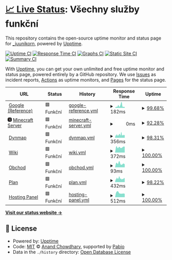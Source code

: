 # [📈 Live Status](https://_juunikorn.github.io/status): <!--live status--> **Všechny služby funkční**

This repository contains the open-source uptime monitor and status page for [\_juunikorn](https://_juunikorn.github.io/status), powered by [Upptime](https://github.com/upptime/upptime).

[![Uptime CI](https://github.com/_juunikorn/status/workflows/Uptime%20CI/badge.svg)](https://github.com/_juunikorn/status/actions?query=workflow%3A%22Uptime+CI%22)
[![Response Time CI](https://github.com/_juunikorn/status/workflows/Response%20Time%20CI/badge.svg)](https://github.com/_juunikorn/status/actions?query=workflow%3A%22Response+Time+CI%22)
[![Graphs CI](https://github.com/_juunikorn/status/workflows/Graphs%20CI/badge.svg)](https://github.com/_juunikorn/status/actions?query=workflow%3A%22Graphs+CI%22)
[![Static Site CI](https://github.com/_juunikorn/status/workflows/Static%20Site%20CI/badge.svg)](https://github.com/_juunikorn/status/actions?query=workflow%3A%22Static+Site+CI%22)
[![Summary CI](https://github.com/_juunikorn/status/workflows/Summary%20CI/badge.svg)](https://github.com/_juunikorn/status/actions?query=workflow%3A%22Summary+CI%22)

With [Upptime](https://upptime.js.org), you can get your own unlimited and free uptime monitor and status page, powered entirely by a GitHub repository. We use [Issues](https://github.com/_juunikorn/status/issues) as incident reports, [Actions](https://github.com/_juunikorn/status/actions) as uptime monitors, and [Pages](https://_juunikorn.github.io/status) for the status page.

<!--start: status pages-->
<!-- This summary is generated by Upptime (https://github.com/upptime/upptime) -->
<!-- Do not edit this manually, your changes will be overwritten -->
<!-- prettier-ignore -->
| URL | Status | History | Response Time | Uptime |
| --- | ------ | ------- | ------------- | ------ |
| <img alt="" src="https://icons.duckduckgo.com/ip3/www.google.com.ico" height="13"> [Google (Reference)](https://www.google.com) | 🟩 Funkční | [google-reference.yml](https://github.com/oskarbukovsky/status/commits/HEAD/history/google-reference.yml) | <details><summary><img alt="Response time graph" src="./graphs/google-reference/response-time-week.png" height="20"> 182ms</summary><br><a href="https://oskarbukovsky.github.io/status/history/google-reference"><img alt="Response time 107" src="https://img.shields.io/endpoint?url=https%3A%2F%2Fraw.githubusercontent.com%2Foskarbukovsky%2Fstatus%2FHEAD%2Fapi%2Fgoogle-reference%2Fresponse-time.json"></a><br><a href="https://oskarbukovsky.github.io/status/history/google-reference"><img alt="24-hour response time 85" src="https://img.shields.io/endpoint?url=https%3A%2F%2Fraw.githubusercontent.com%2Foskarbukovsky%2Fstatus%2FHEAD%2Fapi%2Fgoogle-reference%2Fresponse-time-day.json"></a><br><a href="https://oskarbukovsky.github.io/status/history/google-reference"><img alt="7-day response time 182" src="https://img.shields.io/endpoint?url=https%3A%2F%2Fraw.githubusercontent.com%2Foskarbukovsky%2Fstatus%2FHEAD%2Fapi%2Fgoogle-reference%2Fresponse-time-week.json"></a><br><a href="https://oskarbukovsky.github.io/status/history/google-reference"><img alt="30-day response time 123" src="https://img.shields.io/endpoint?url=https%3A%2F%2Fraw.githubusercontent.com%2Foskarbukovsky%2Fstatus%2FHEAD%2Fapi%2Fgoogle-reference%2Fresponse-time-month.json"></a><br><a href="https://oskarbukovsky.github.io/status/history/google-reference"><img alt="1-year response time 107" src="https://img.shields.io/endpoint?url=https%3A%2F%2Fraw.githubusercontent.com%2Foskarbukovsky%2Fstatus%2FHEAD%2Fapi%2Fgoogle-reference%2Fresponse-time-year.json"></a></details> | <details><summary><a href="https://oskarbukovsky.github.io/status/history/google-reference">99.68%</a></summary><a href="https://oskarbukovsky.github.io/status/history/google-reference"><img alt="All-time uptime 99.98%" src="https://img.shields.io/endpoint?url=https%3A%2F%2Fraw.githubusercontent.com%2Foskarbukovsky%2Fstatus%2FHEAD%2Fapi%2Fgoogle-reference%2Fuptime.json"></a><br><a href="https://oskarbukovsky.github.io/status/history/google-reference"><img alt="24-hour uptime 100.00%" src="https://img.shields.io/endpoint?url=https%3A%2F%2Fraw.githubusercontent.com%2Foskarbukovsky%2Fstatus%2FHEAD%2Fapi%2Fgoogle-reference%2Fuptime-day.json"></a><br><a href="https://oskarbukovsky.github.io/status/history/google-reference"><img alt="7-day uptime 99.68%" src="https://img.shields.io/endpoint?url=https%3A%2F%2Fraw.githubusercontent.com%2Foskarbukovsky%2Fstatus%2FHEAD%2Fapi%2Fgoogle-reference%2Fuptime-week.json"></a><br><a href="https://oskarbukovsky.github.io/status/history/google-reference"><img alt="30-day uptime 99.93%" src="https://img.shields.io/endpoint?url=https%3A%2F%2Fraw.githubusercontent.com%2Foskarbukovsky%2Fstatus%2FHEAD%2Fapi%2Fgoogle-reference%2Fuptime-month.json"></a><br><a href="https://oskarbukovsky.github.io/status/history/google-reference"><img alt="1-year uptime 99.98%" src="https://img.shields.io/endpoint?url=https%3A%2F%2Fraw.githubusercontent.com%2Foskarbukovsky%2Fstatus%2FHEAD%2Fapi%2Fgoogle-reference%2Fuptime-year.json"></a></details>
| <img alt="" src="https://raw.githubusercontent.com/oskarbukovsky/status/refs/heads/master/assets/server-icon.png" height="13"> [Minecraft Server](doranda.vagonbrei.eu) | 🟩 Funkční | [minecraft-server.yml](https://github.com/oskarbukovsky/status/commits/HEAD/history/minecraft-server.yml) | <details><summary><img alt="Response time graph" src="./graphs/minecraft-server/response-time-week.png" height="20"> 0ms</summary><br><a href="https://oskarbukovsky.github.io/status/history/minecraft-server"><img alt="Response time 322" src="https://img.shields.io/endpoint?url=https%3A%2F%2Fraw.githubusercontent.com%2Foskarbukovsky%2Fstatus%2FHEAD%2Fapi%2Fminecraft-server%2Fresponse-time.json"></a><br><a href="https://oskarbukovsky.github.io/status/history/minecraft-server"><img alt="24-hour response time 0" src="https://img.shields.io/endpoint?url=https%3A%2F%2Fraw.githubusercontent.com%2Foskarbukovsky%2Fstatus%2FHEAD%2Fapi%2Fminecraft-server%2Fresponse-time-day.json"></a><br><a href="https://oskarbukovsky.github.io/status/history/minecraft-server"><img alt="7-day response time 0" src="https://img.shields.io/endpoint?url=https%3A%2F%2Fraw.githubusercontent.com%2Foskarbukovsky%2Fstatus%2FHEAD%2Fapi%2Fminecraft-server%2Fresponse-time-week.json"></a><br><a href="https://oskarbukovsky.github.io/status/history/minecraft-server"><img alt="30-day response time 0" src="https://img.shields.io/endpoint?url=https%3A%2F%2Fraw.githubusercontent.com%2Foskarbukovsky%2Fstatus%2FHEAD%2Fapi%2Fminecraft-server%2Fresponse-time-month.json"></a><br><a href="https://oskarbukovsky.github.io/status/history/minecraft-server"><img alt="1-year response time 322" src="https://img.shields.io/endpoint?url=https%3A%2F%2Fraw.githubusercontent.com%2Foskarbukovsky%2Fstatus%2FHEAD%2Fapi%2Fminecraft-server%2Fresponse-time-year.json"></a></details> | <details><summary><a href="https://oskarbukovsky.github.io/status/history/minecraft-server">92.28%</a></summary><a href="https://oskarbukovsky.github.io/status/history/minecraft-server"><img alt="All-time uptime 99.32%" src="https://img.shields.io/endpoint?url=https%3A%2F%2Fraw.githubusercontent.com%2Foskarbukovsky%2Fstatus%2FHEAD%2Fapi%2Fminecraft-server%2Fuptime.json"></a><br><a href="https://oskarbukovsky.github.io/status/history/minecraft-server"><img alt="24-hour uptime 87.64%" src="https://img.shields.io/endpoint?url=https%3A%2F%2Fraw.githubusercontent.com%2Foskarbukovsky%2Fstatus%2FHEAD%2Fapi%2Fminecraft-server%2Fuptime-day.json"></a><br><a href="https://oskarbukovsky.github.io/status/history/minecraft-server"><img alt="7-day uptime 92.28%" src="https://img.shields.io/endpoint?url=https%3A%2F%2Fraw.githubusercontent.com%2Foskarbukovsky%2Fstatus%2FHEAD%2Fapi%2Fminecraft-server%2Fuptime-week.json"></a><br><a href="https://oskarbukovsky.github.io/status/history/minecraft-server"><img alt="30-day uptime 96.03%" src="https://img.shields.io/endpoint?url=https%3A%2F%2Fraw.githubusercontent.com%2Foskarbukovsky%2Fstatus%2FHEAD%2Fapi%2Fminecraft-server%2Fuptime-month.json"></a><br><a href="https://oskarbukovsky.github.io/status/history/minecraft-server"><img alt="1-year uptime 99.32%" src="https://img.shields.io/endpoint?url=https%3A%2F%2Fraw.githubusercontent.com%2Foskarbukovsky%2Fstatus%2FHEAD%2Fapi%2Fminecraft-server%2Fuptime-year.json"></a></details>
| <img alt="" src="https://dynmap-tech-craft.666777123.xyz/images/icons/favicon.ico" height="13"> [Dynmap](https://dynmap-tech-craft.666777123.xyz/) | 🟩 Funkční | [dynmap.yml](https://github.com/oskarbukovsky/status/commits/HEAD/history/dynmap.yml) | <details><summary><img alt="Response time graph" src="./graphs/dynmap/response-time-week.png" height="20"> 356ms</summary><br><a href="https://oskarbukovsky.github.io/status/history/dynmap"><img alt="Response time 523" src="https://img.shields.io/endpoint?url=https%3A%2F%2Fraw.githubusercontent.com%2Foskarbukovsky%2Fstatus%2FHEAD%2Fapi%2Fdynmap%2Fresponse-time.json"></a><br><a href="https://oskarbukovsky.github.io/status/history/dynmap"><img alt="24-hour response time 297" src="https://img.shields.io/endpoint?url=https%3A%2F%2Fraw.githubusercontent.com%2Foskarbukovsky%2Fstatus%2FHEAD%2Fapi%2Fdynmap%2Fresponse-time-day.json"></a><br><a href="https://oskarbukovsky.github.io/status/history/dynmap"><img alt="7-day response time 356" src="https://img.shields.io/endpoint?url=https%3A%2F%2Fraw.githubusercontent.com%2Foskarbukovsky%2Fstatus%2FHEAD%2Fapi%2Fdynmap%2Fresponse-time-week.json"></a><br><a href="https://oskarbukovsky.github.io/status/history/dynmap"><img alt="30-day response time 331" src="https://img.shields.io/endpoint?url=https%3A%2F%2Fraw.githubusercontent.com%2Foskarbukovsky%2Fstatus%2FHEAD%2Fapi%2Fdynmap%2Fresponse-time-month.json"></a><br><a href="https://oskarbukovsky.github.io/status/history/dynmap"><img alt="1-year response time 523" src="https://img.shields.io/endpoint?url=https%3A%2F%2Fraw.githubusercontent.com%2Foskarbukovsky%2Fstatus%2FHEAD%2Fapi%2Fdynmap%2Fresponse-time-year.json"></a></details> | <details><summary><a href="https://oskarbukovsky.github.io/status/history/dynmap">98.31%</a></summary><a href="https://oskarbukovsky.github.io/status/history/dynmap"><img alt="All-time uptime 59.69%" src="https://img.shields.io/endpoint?url=https%3A%2F%2Fraw.githubusercontent.com%2Foskarbukovsky%2Fstatus%2FHEAD%2Fapi%2Fdynmap%2Fuptime.json"></a><br><a href="https://oskarbukovsky.github.io/status/history/dynmap"><img alt="24-hour uptime 97.81%" src="https://img.shields.io/endpoint?url=https%3A%2F%2Fraw.githubusercontent.com%2Foskarbukovsky%2Fstatus%2FHEAD%2Fapi%2Fdynmap%2Fuptime-day.json"></a><br><a href="https://oskarbukovsky.github.io/status/history/dynmap"><img alt="7-day uptime 98.31%" src="https://img.shields.io/endpoint?url=https%3A%2F%2Fraw.githubusercontent.com%2Foskarbukovsky%2Fstatus%2FHEAD%2Fapi%2Fdynmap%2Fuptime-week.json"></a><br><a href="https://oskarbukovsky.github.io/status/history/dynmap"><img alt="30-day uptime 96.82%" src="https://img.shields.io/endpoint?url=https%3A%2F%2Fraw.githubusercontent.com%2Foskarbukovsky%2Fstatus%2FHEAD%2Fapi%2Fdynmap%2Fuptime-month.json"></a><br><a href="https://oskarbukovsky.github.io/status/history/dynmap"><img alt="1-year uptime 59.69%" src="https://img.shields.io/endpoint?url=https%3A%2F%2Fraw.githubusercontent.com%2Foskarbukovsky%2Fstatus%2FHEAD%2Fapi%2Fdynmap%2Fuptime-year.json"></a></details>
| <img alt="" src="https://icons.duckduckgo.com/ip3/wiki.666777123.xyz.ico" height="13"> [Wiki](https://wiki.666777123.xyz/) | 🟩 Funkční | [wiki.yml](https://github.com/oskarbukovsky/status/commits/HEAD/history/wiki.yml) | <details><summary><img alt="Response time graph" src="./graphs/wiki/response-time-week.png" height="20"> 372ms</summary><br><a href="https://oskarbukovsky.github.io/status/history/wiki"><img alt="Response time 363" src="https://img.shields.io/endpoint?url=https%3A%2F%2Fraw.githubusercontent.com%2Foskarbukovsky%2Fstatus%2FHEAD%2Fapi%2Fwiki%2Fresponse-time.json"></a><br><a href="https://oskarbukovsky.github.io/status/history/wiki"><img alt="24-hour response time 411" src="https://img.shields.io/endpoint?url=https%3A%2F%2Fraw.githubusercontent.com%2Foskarbukovsky%2Fstatus%2FHEAD%2Fapi%2Fwiki%2Fresponse-time-day.json"></a><br><a href="https://oskarbukovsky.github.io/status/history/wiki"><img alt="7-day response time 372" src="https://img.shields.io/endpoint?url=https%3A%2F%2Fraw.githubusercontent.com%2Foskarbukovsky%2Fstatus%2FHEAD%2Fapi%2Fwiki%2Fresponse-time-week.json"></a><br><a href="https://oskarbukovsky.github.io/status/history/wiki"><img alt="30-day response time 382" src="https://img.shields.io/endpoint?url=https%3A%2F%2Fraw.githubusercontent.com%2Foskarbukovsky%2Fstatus%2FHEAD%2Fapi%2Fwiki%2Fresponse-time-month.json"></a><br><a href="https://oskarbukovsky.github.io/status/history/wiki"><img alt="1-year response time 363" src="https://img.shields.io/endpoint?url=https%3A%2F%2Fraw.githubusercontent.com%2Foskarbukovsky%2Fstatus%2FHEAD%2Fapi%2Fwiki%2Fresponse-time-year.json"></a></details> | <details><summary><a href="https://oskarbukovsky.github.io/status/history/wiki">100.00%</a></summary><a href="https://oskarbukovsky.github.io/status/history/wiki"><img alt="All-time uptime 67.78%" src="https://img.shields.io/endpoint?url=https%3A%2F%2Fraw.githubusercontent.com%2Foskarbukovsky%2Fstatus%2FHEAD%2Fapi%2Fwiki%2Fuptime.json"></a><br><a href="https://oskarbukovsky.github.io/status/history/wiki"><img alt="24-hour uptime 100.00%" src="https://img.shields.io/endpoint?url=https%3A%2F%2Fraw.githubusercontent.com%2Foskarbukovsky%2Fstatus%2FHEAD%2Fapi%2Fwiki%2Fuptime-day.json"></a><br><a href="https://oskarbukovsky.github.io/status/history/wiki"><img alt="7-day uptime 100.00%" src="https://img.shields.io/endpoint?url=https%3A%2F%2Fraw.githubusercontent.com%2Foskarbukovsky%2Fstatus%2FHEAD%2Fapi%2Fwiki%2Fuptime-week.json"></a><br><a href="https://oskarbukovsky.github.io/status/history/wiki"><img alt="30-day uptime 99.15%" src="https://img.shields.io/endpoint?url=https%3A%2F%2Fraw.githubusercontent.com%2Foskarbukovsky%2Fstatus%2FHEAD%2Fapi%2Fwiki%2Fuptime-month.json"></a><br><a href="https://oskarbukovsky.github.io/status/history/wiki"><img alt="1-year uptime 67.78%" src="https://img.shields.io/endpoint?url=https%3A%2F%2Fraw.githubusercontent.com%2Foskarbukovsky%2Fstatus%2FHEAD%2Fapi%2Fwiki%2Fuptime-year.json"></a></details>
| <img alt="" src="https://icons.duckduckgo.com/ip3/shop.666777123.xyz.ico" height="13"> [Obchod](https://shop.666777123.xyz/) | 🟩 Funkční | [obchod.yml](https://github.com/oskarbukovsky/status/commits/HEAD/history/obchod.yml) | <details><summary><img alt="Response time graph" src="./graphs/obchod/response-time-week.png" height="20"> 93ms</summary><br><a href="https://oskarbukovsky.github.io/status/history/obchod"><img alt="Response time 87" src="https://img.shields.io/endpoint?url=https%3A%2F%2Fraw.githubusercontent.com%2Foskarbukovsky%2Fstatus%2FHEAD%2Fapi%2Fobchod%2Fresponse-time.json"></a><br><a href="https://oskarbukovsky.github.io/status/history/obchod"><img alt="24-hour response time 74" src="https://img.shields.io/endpoint?url=https%3A%2F%2Fraw.githubusercontent.com%2Foskarbukovsky%2Fstatus%2FHEAD%2Fapi%2Fobchod%2Fresponse-time-day.json"></a><br><a href="https://oskarbukovsky.github.io/status/history/obchod"><img alt="7-day response time 93" src="https://img.shields.io/endpoint?url=https%3A%2F%2Fraw.githubusercontent.com%2Foskarbukovsky%2Fstatus%2FHEAD%2Fapi%2Fobchod%2Fresponse-time-week.json"></a><br><a href="https://oskarbukovsky.github.io/status/history/obchod"><img alt="30-day response time 137" src="https://img.shields.io/endpoint?url=https%3A%2F%2Fraw.githubusercontent.com%2Foskarbukovsky%2Fstatus%2FHEAD%2Fapi%2Fobchod%2Fresponse-time-month.json"></a><br><a href="https://oskarbukovsky.github.io/status/history/obchod"><img alt="1-year response time 87" src="https://img.shields.io/endpoint?url=https%3A%2F%2Fraw.githubusercontent.com%2Foskarbukovsky%2Fstatus%2FHEAD%2Fapi%2Fobchod%2Fresponse-time-year.json"></a></details> | <details><summary><a href="https://oskarbukovsky.github.io/status/history/obchod">100.00%</a></summary><a href="https://oskarbukovsky.github.io/status/history/obchod"><img alt="All-time uptime 100.00%" src="https://img.shields.io/endpoint?url=https%3A%2F%2Fraw.githubusercontent.com%2Foskarbukovsky%2Fstatus%2FHEAD%2Fapi%2Fobchod%2Fuptime.json"></a><br><a href="https://oskarbukovsky.github.io/status/history/obchod"><img alt="24-hour uptime 100.00%" src="https://img.shields.io/endpoint?url=https%3A%2F%2Fraw.githubusercontent.com%2Foskarbukovsky%2Fstatus%2FHEAD%2Fapi%2Fobchod%2Fuptime-day.json"></a><br><a href="https://oskarbukovsky.github.io/status/history/obchod"><img alt="7-day uptime 100.00%" src="https://img.shields.io/endpoint?url=https%3A%2F%2Fraw.githubusercontent.com%2Foskarbukovsky%2Fstatus%2FHEAD%2Fapi%2Fobchod%2Fuptime-week.json"></a><br><a href="https://oskarbukovsky.github.io/status/history/obchod"><img alt="30-day uptime 100.00%" src="https://img.shields.io/endpoint?url=https%3A%2F%2Fraw.githubusercontent.com%2Foskarbukovsky%2Fstatus%2FHEAD%2Fapi%2Fobchod%2Fuptime-month.json"></a><br><a href="https://oskarbukovsky.github.io/status/history/obchod"><img alt="1-year uptime 100.00%" src="https://img.shields.io/endpoint?url=https%3A%2F%2Fraw.githubusercontent.com%2Foskarbukovsky%2Fstatus%2FHEAD%2Fapi%2Fobchod%2Fuptime-year.json"></a></details>
| <img alt="" src="https://icons.duckduckgo.com/ip3/plan.666777123.xyz.ico" height="13"> [Plan](https://plan.666777123.xyz/) | 🟩 Funkční | [plan.yml](https://github.com/oskarbukovsky/status/commits/HEAD/history/plan.yml) | <details><summary><img alt="Response time graph" src="./graphs/plan/response-time-week.png" height="20"> 432ms</summary><br><a href="https://oskarbukovsky.github.io/status/history/plan"><img alt="Response time 639" src="https://img.shields.io/endpoint?url=https%3A%2F%2Fraw.githubusercontent.com%2Foskarbukovsky%2Fstatus%2FHEAD%2Fapi%2Fplan%2Fresponse-time.json"></a><br><a href="https://oskarbukovsky.github.io/status/history/plan"><img alt="24-hour response time 354" src="https://img.shields.io/endpoint?url=https%3A%2F%2Fraw.githubusercontent.com%2Foskarbukovsky%2Fstatus%2FHEAD%2Fapi%2Fplan%2Fresponse-time-day.json"></a><br><a href="https://oskarbukovsky.github.io/status/history/plan"><img alt="7-day response time 432" src="https://img.shields.io/endpoint?url=https%3A%2F%2Fraw.githubusercontent.com%2Foskarbukovsky%2Fstatus%2FHEAD%2Fapi%2Fplan%2Fresponse-time-week.json"></a><br><a href="https://oskarbukovsky.github.io/status/history/plan"><img alt="30-day response time 521" src="https://img.shields.io/endpoint?url=https%3A%2F%2Fraw.githubusercontent.com%2Foskarbukovsky%2Fstatus%2FHEAD%2Fapi%2Fplan%2Fresponse-time-month.json"></a><br><a href="https://oskarbukovsky.github.io/status/history/plan"><img alt="1-year response time 639" src="https://img.shields.io/endpoint?url=https%3A%2F%2Fraw.githubusercontent.com%2Foskarbukovsky%2Fstatus%2FHEAD%2Fapi%2Fplan%2Fresponse-time-year.json"></a></details> | <details><summary><a href="https://oskarbukovsky.github.io/status/history/plan">98.22%</a></summary><a href="https://oskarbukovsky.github.io/status/history/plan"><img alt="All-time uptime 59.67%" src="https://img.shields.io/endpoint?url=https%3A%2F%2Fraw.githubusercontent.com%2Foskarbukovsky%2Fstatus%2FHEAD%2Fapi%2Fplan%2Fuptime.json"></a><br><a href="https://oskarbukovsky.github.io/status/history/plan"><img alt="24-hour uptime 97.81%" src="https://img.shields.io/endpoint?url=https%3A%2F%2Fraw.githubusercontent.com%2Foskarbukovsky%2Fstatus%2FHEAD%2Fapi%2Fplan%2Fuptime-day.json"></a><br><a href="https://oskarbukovsky.github.io/status/history/plan"><img alt="7-day uptime 98.22%" src="https://img.shields.io/endpoint?url=https%3A%2F%2Fraw.githubusercontent.com%2Foskarbukovsky%2Fstatus%2FHEAD%2Fapi%2Fplan%2Fuptime-week.json"></a><br><a href="https://oskarbukovsky.github.io/status/history/plan"><img alt="30-day uptime 96.80%" src="https://img.shields.io/endpoint?url=https%3A%2F%2Fraw.githubusercontent.com%2Foskarbukovsky%2Fstatus%2FHEAD%2Fapi%2Fplan%2Fuptime-month.json"></a><br><a href="https://oskarbukovsky.github.io/status/history/plan"><img alt="1-year uptime 59.67%" src="https://img.shields.io/endpoint?url=https%3A%2F%2Fraw.githubusercontent.com%2Foskarbukovsky%2Fstatus%2FHEAD%2Fapi%2Fplan%2Fuptime-year.json"></a></details>
| <img alt="" src="https://icons.duckduckgo.com/ip3/panel.vagonbrei.eu.ico" height="13"> [Hosting Panel](https://panel.vagonbrei.eu/) | 🟩 Funkční | [hosting-panel.yml](https://github.com/oskarbukovsky/status/commits/HEAD/history/hosting-panel.yml) | <details><summary><img alt="Response time graph" src="./graphs/hosting-panel/response-time-week.png" height="20"> 512ms</summary><br><a href="https://oskarbukovsky.github.io/status/history/hosting-panel"><img alt="Response time 757" src="https://img.shields.io/endpoint?url=https%3A%2F%2Fraw.githubusercontent.com%2Foskarbukovsky%2Fstatus%2FHEAD%2Fapi%2Fhosting-panel%2Fresponse-time.json"></a><br><a href="https://oskarbukovsky.github.io/status/history/hosting-panel"><img alt="24-hour response time 417" src="https://img.shields.io/endpoint?url=https%3A%2F%2Fraw.githubusercontent.com%2Foskarbukovsky%2Fstatus%2FHEAD%2Fapi%2Fhosting-panel%2Fresponse-time-day.json"></a><br><a href="https://oskarbukovsky.github.io/status/history/hosting-panel"><img alt="7-day response time 512" src="https://img.shields.io/endpoint?url=https%3A%2F%2Fraw.githubusercontent.com%2Foskarbukovsky%2Fstatus%2FHEAD%2Fapi%2Fhosting-panel%2Fresponse-time-week.json"></a><br><a href="https://oskarbukovsky.github.io/status/history/hosting-panel"><img alt="30-day response time 491" src="https://img.shields.io/endpoint?url=https%3A%2F%2Fraw.githubusercontent.com%2Foskarbukovsky%2Fstatus%2FHEAD%2Fapi%2Fhosting-panel%2Fresponse-time-month.json"></a><br><a href="https://oskarbukovsky.github.io/status/history/hosting-panel"><img alt="1-year response time 757" src="https://img.shields.io/endpoint?url=https%3A%2F%2Fraw.githubusercontent.com%2Foskarbukovsky%2Fstatus%2FHEAD%2Fapi%2Fhosting-panel%2Fresponse-time-year.json"></a></details> | <details><summary><a href="https://oskarbukovsky.github.io/status/history/hosting-panel">100.00%</a></summary><a href="https://oskarbukovsky.github.io/status/history/hosting-panel"><img alt="All-time uptime 99.76%" src="https://img.shields.io/endpoint?url=https%3A%2F%2Fraw.githubusercontent.com%2Foskarbukovsky%2Fstatus%2FHEAD%2Fapi%2Fhosting-panel%2Fuptime.json"></a><br><a href="https://oskarbukovsky.github.io/status/history/hosting-panel"><img alt="24-hour uptime 100.00%" src="https://img.shields.io/endpoint?url=https%3A%2F%2Fraw.githubusercontent.com%2Foskarbukovsky%2Fstatus%2FHEAD%2Fapi%2Fhosting-panel%2Fuptime-day.json"></a><br><a href="https://oskarbukovsky.github.io/status/history/hosting-panel"><img alt="7-day uptime 100.00%" src="https://img.shields.io/endpoint?url=https%3A%2F%2Fraw.githubusercontent.com%2Foskarbukovsky%2Fstatus%2FHEAD%2Fapi%2Fhosting-panel%2Fuptime-week.json"></a><br><a href="https://oskarbukovsky.github.io/status/history/hosting-panel"><img alt="30-day uptime 99.98%" src="https://img.shields.io/endpoint?url=https%3A%2F%2Fraw.githubusercontent.com%2Foskarbukovsky%2Fstatus%2FHEAD%2Fapi%2Fhosting-panel%2Fuptime-month.json"></a><br><a href="https://oskarbukovsky.github.io/status/history/hosting-panel"><img alt="1-year uptime 99.76%" src="https://img.shields.io/endpoint?url=https%3A%2F%2Fraw.githubusercontent.com%2Foskarbukovsky%2Fstatus%2FHEAD%2Fapi%2Fhosting-panel%2Fuptime-year.json"></a></details>

<!--end: status pages-->

[**Visit our status website →**](https://_juunikorn.github.io/status)

## 📄 License

- Powered by: [Upptime](https://github.com/upptime/upptime)
- Code: [MIT](./LICENSE) © [Anand Chowdhary](https://anandchowdhary.com), supported by [Pabio](https://pabio.com)
- Data in the `./history` directory: [Open Database License](https://opendatacommons.org/licenses/odbl/1-0/)

